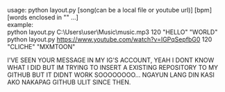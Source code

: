 usage: python layout.py [song(can be a local file or youtube url)] [bpm] [words enclosed in "" ...]  
example:  
	python layout.py C:\Users\user\Music\music.mp3 120 "HELLO" "WORLD"  
	python layout.py https://www.youtube.com/watch?v=IGPqSepfbG0 120 "CLICHE" "MXMTOON"



I'VE SEEN YOUR MESSAGE IN MY IG'S ACCOUNT, YEAH I DONT KNOW WHAT I DID BUT IM TRYING TO INSERT A EXISTING REPOSITORY TO MY GITHUB BUT IT DIDNT WORK SOOOOOOOO... NGAYUN LANG DIN KASI AKO NAKAPAG GITHUB ULIT SINCE THEN. 

